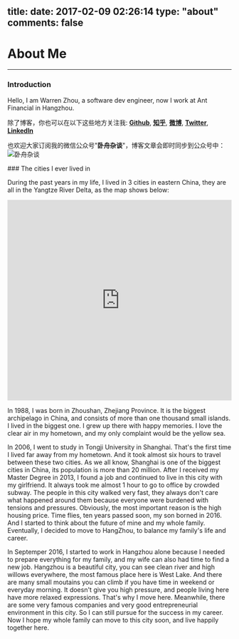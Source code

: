 title: 
date: 2017-02-09 02:26:14
type: "about"
comments: false
---

# About Me

---

### Introduction

Hello, I am Warren Zhou, a software dev engineer, now I work at Ant Financial in Hangzhou.

除了博客，你也可以在以下这些地方关注我: [**Github**](https://github.com/zhouhualei), [**知乎**](https://www.zhihu.com/people/warrenzhou), [**微博**](http://www.weibo.com/hualeizhou), [**Twitter**](https://twitter.com/warren_zhou), [**LinkedIn**](https://www.linkedin.com/in/warrenzhou)

也欢迎大家订阅我的微信公众号"**卧舟杂谈**"，博客文章会即时同步到公众号中：
![卧舟杂谈](/img/58a1d13a6c923c68fc000003.png)


<a name="cities">
### The cities I ever lived in
</a>    

During the past years in my life, I lived in 3 cities in eastern China, they are all in the Yangtze River Delta, as the map shows below:

<iframe src="https://www.google.com/maps/embed?pb=!1m34!1m12!1m3!1d878596.9746122535!2d120.56016251624561!3d30.661581304049975!2m3!1f0!2f0!3f0!3m2!1i1024!2i768!4f13.1!4m19!3e0!4m5!1s0x3452c5cbe31ec669%3A0xfec527cfccb7c07b!2z5Lit5Zu95rWZ5rGf55yB6Iif5bGx5biC5a6a5rW35Yy6!3m2!1d30.019858!2d122.10677299999999!4m5!1s0x35b241f46a4f615b%3A0xea84a119f0bad1e3!2z5Lit5Zu95LiK5rW35biC5ZiJ5a6a5Yy6!3m2!1d31.375868999999998!2d121.265374!4m5!1s0x344b641bf7eabb35%3A0x6eaa153514876e2f!2z5Lit5Zu95rWZ5rGf55yB5p2t5bee5biC6KW_5rmW5Yy6!3m2!1d30.259311999999998!2d120.13021099999999!5e0!3m2!1szh-CN!2sus!4v1487815949359" width="100%" height="450" frameborder="0" style="border:0" allowfullscreen></iframe>

In 1988, I was born in Zhoushan, Zhejiang Province. It is the biggest archipelago in China, and consists of more than one thousand small islands. I lived in the biggest one. I grew up there with happy memories. I love the clear air in my hometown, and my only complaint would be the yellow sea.

In 2006, I went to study in Tongji University in Shanghai. That's the first time I lived far away from my hometown. And it took almost six hours to travel between these two cities. As we all know, Shanghai is one of the biggest cities in China, its population is more than 20 million. After I received my Master Degree in 2013, I found a job and continued to live in this city with my girlfriend. It always took me almost 1 hour to go to office by crowded subway. The people in this city walked very fast, they always don't care what happened around them because everyone were burdened with tensions and pressures. Obviously, the most important reason is the high housing price. Time flies, ten years passed soon, my son borned in 2016. And I started to think about the future of mine and my whole family. Eventually, I decided to move to HangZhou, to balance my family's life and career. 

In Septemper 2016, I started to work in Hangzhou alone because I needed to prepare everything for my family, and my wife can also had time to find a new job. Hangzhou is a beautiful city, you can see clean river and high willows everywhere, the most famous place here is West Lake. And there are many small moutains you can climb if you have time in weekend or everyday morning. It doesn't give you high pressure, and people living here have more relaxed expressions. That's why I move here. Meanwhile, there are some very famous companies and very good entrepreneurial environment in this city. So I can still pursue for the success in my career. Now I hope my whole family can move to this city soon, and live happily together here.




